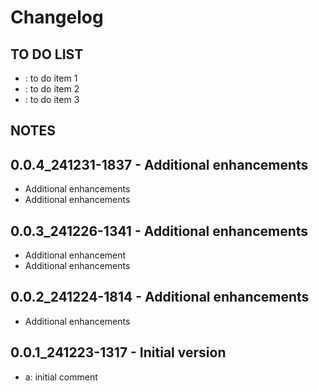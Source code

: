 # Changelog

## TO DO LIST
- : to do item 1
- : to do item 2
- : to do item 3

## NOTES

## 0.0.4_241231-1837 - Additional enhancements
-  Additional enhancements
-  Additional enhancements

## 0.0.3_241226-1341 - Additional enhancements
-  Additional enhancement
-  Additional enhancements

## 0.0.2_241224-1814 - Additional enhancements
-  Additional enhancements

## 0.0.1_241223-1317 - Initial version
- a: initial comment
